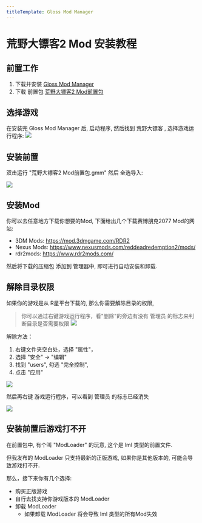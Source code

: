 ```yaml
---
titleTemplate: Gloss Mod Manager
---
```


# 荒野大镖客2 Mod 安装教程

## 前置工作

1. 下载并安装 [Gloss Mod Manager](https://mod.3dmgame.com/mod/197445)
2. 下载 前置包 [荒野大镖客2 Mod前置包](https://cloud.aoe.top/s/KrRfO)



## 选择游戏

在安装完 Gloss Mod Manager 后, 启动程序, 然后找到 荒野大镖客 , 选择游戏运行程序:
![](https://mod.3dmgame.com/static/upload/mod/202401/MOD65a8e78de5d26.png@webp)

## 安装前置

双击运行 "荒野大镖客2 Mod前置包.gmm" 然后 全选导入:

![](https://mod.3dmgame.com/static/upload/mod/202401/MOD65a8e85697d87.png@webp)

## 安装Mod

你可以去任意地方下载你想要的Mod, 下面给出几个下载赛博朋克2077 Mod的网站:

- 3DM Mods: https://mod.3dmgame.com/RDR2
- Nexus Mods: https://www.nexusmods.com/reddeadredemption2/mods/
- rdr2mods: https://www.rdr2mods.com/


然后将下载的压缩包 添加到 管理器中, 即可进行自动安装和卸载.


## 解除目录权限

如果你的游戏是从 R星平台下载的, 那么你需要解除目录的权限, 

> 你可以通过右键游戏运行程序，看"删除"的旁边有没有 管理员 的标志来判断目录是否需要权限
> ![](https://mod.3dmgame.com/static/upload/mod/202401/MOD65a8ea5e03868.png@webp)

解除方法：
1. 右键文件夹空白处，选择 "属性"，
2. 选择 "安全" -> "编辑"
3. 找到 "users", 勾选 "完全控制",
4. 点击 "应用"

![](https://mod.3dmgame.com/static/upload/mod/202401/MOD65a8eaf5102aa.png@webp)

然后再右键 游戏运行程序，可以看到 管理员 的标志已经消失

![](https://mod.3dmgame.com/static/upload/mod/202401/MOD65a8eba556d7c.png@webp)

## 安装前置后游戏打不开

在前置包中, 有个叫 "ModLoader" 的玩意, 这个是 lml 类型的前置文件. 

但我发布的 ModLoader 只支持最新的正版游戏, 如果你是其他版本的, 可能会导致游戏打不开.

那么，接下来你有几个选择:
- 购买正版游戏
- 自行去找支持你游戏版本的 ModLoader 
- 卸载 ModLoader 
  - 如果卸载 ModLoader 将会导致 lml 类型的所有Mod失效


